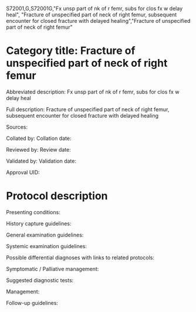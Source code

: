 S72001,G,S72001G,"Fx unsp part of nk of r femr, subs for clos fx w delay heal", "Fracture of unspecified part of neck of right femur, subsequent encounter for closed fracture with delayed healing","Fracture of unspecified part of neck of right femur"
# Category title: Fracture of unspecified part of neck of right femur

Abbreviated description: Fx unsp part of nk of r femr, subs for clos fx w delay heal

Full description: Fracture of unspecified part of neck of right femur, subsequent encounter for closed fracture with delayed healing

Sources:

Collated by:
Collation date:

Reviewed by:
Review date:

Validated by:
Validation date:

Approval UID:

# Protocol description

Presenting conditions:

History capture guidelines:

General examination guidelines:

Systemic examination guidelines:

Possible differential diagnoses with links to related protocols:

Symptomatic / Palliative management:

Suggested diagnostic tests:

Management:

Follow-up guidelines:
